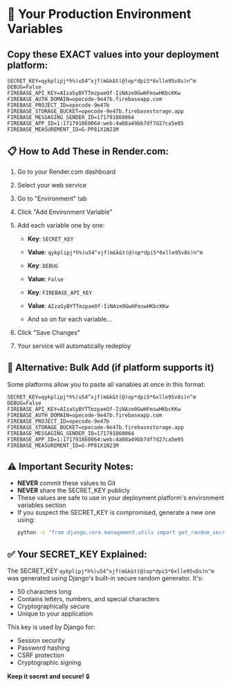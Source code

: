 # 🔐 Your Production Environment Variables

## Copy these EXACT values into your deployment platform:

```
SECRET_KEY=qykplipj*h%)u54^xjf(m&k&t(@)op*dpi5*6xlle95v8s)n^m
DEBUG=False
FIREBASE_API_KEY=AIzaSyBYTTmzpaeOf-IiNAze0GwHFmswHKbcKKw
FIREBASE_AUTH_DOMAIN=opecode-9e47b.firebaseapp.com
FIREBASE_PROJECT_ID=opecode-9e47b
FIREBASE_STORAGE_BUCKET=opecode-9e47b.firebasestorage.app
FIREBASE_MESSAGING_SENDER_ID=171791860064
FIREBASE_APP_ID=1:171791860064:web:4a08a49bb7df7d27ca5e05
FIREBASE_MEASUREMENT_ID=G-PP81X1N21M
```

## 📋 How to Add These in Render.com:

1. Go to your Render.com dashboard
2. Select your web service
3. Go to "Environment" tab
4. Click "Add Environment Variable"
5. Add each variable one by one:
   - **Key**: `SECRET_KEY`
   - **Value**: `qykplipj*h%)u54^xjf(m&k&t(@)op*dpi5*6xlle95v8s)n^m`
   
   - **Key**: `DEBUG`
   - **Value**: `False`
   
   - **Key**: `FIREBASE_API_KEY`
   - **Value**: `AIzaSyBYTTmzpaeOf-IiNAze0GwHFmswHKbcKKw`
   
   - And so on for each variable...

6. Click "Save Changes"
7. Your service will automatically redeploy

## 🔄 Alternative: Bulk Add (if platform supports it)

Some platforms allow you to paste all variables at once in this format:

```
SECRET_KEY=qykplipj*h%)u54^xjf(m&k&t(@)op*dpi5*6xlle95v8s)n^m
DEBUG=False
FIREBASE_API_KEY=AIzaSyBYTTmzpaeOf-IiNAze0GwHFmswHKbcKKw
FIREBASE_AUTH_DOMAIN=opecode-9e47b.firebaseapp.com
FIREBASE_PROJECT_ID=opecode-9e47b
FIREBASE_STORAGE_BUCKET=opecode-9e47b.firebasestorage.app
FIREBASE_MESSAGING_SENDER_ID=171791860064
FIREBASE_APP_ID=1:171791860064:web:4a08a49bb7df7d27ca5e05
FIREBASE_MEASUREMENT_ID=G-PP81X1N21M
```

## ⚠️ Important Security Notes:

- **NEVER** commit these values to Git
- **NEVER** share the SECRET_KEY publicly
- These values are safe to use in your deployment platform's environment variables section
- If you suspect the SECRET_KEY is compromised, generate a new one using:
  ```bash
  python -c "from django.core.management.utils import get_random_secret_key; print(get_random_secret_key())"
  ```

## ✅ Your SECRET_KEY Explained:

The SECRET_KEY `qykplipj*h%)u54^xjf(m&k&t(@)op*dpi5*6xlle95v8s)n^m` was generated using Django's built-in secure random generator. It's:

- 50 characters long
- Contains letters, numbers, and special characters
- Cryptographically secure
- Unique to your application

This key is used by Django for:
- Session security
- Password hashing
- CSRF protection
- Cryptographic signing

**Keep it secret and secure!** 🔒
